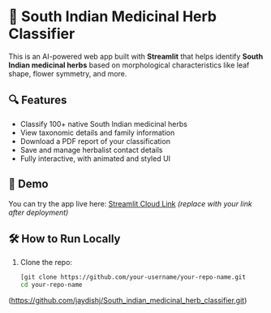 # 🌿 South Indian Medicinal Herb Classifier

This is an AI-powered web app built with **Streamlit** that helps identify **South Indian medicinal herbs** based on morphological characteristics like leaf shape, flower symmetry, and more.

## 🔍 Features

- Classify 100+ native South Indian medicinal herbs
- View taxonomic details and family information
- Download a PDF report of your classification
- Save and manage herbalist contact details
- Fully interactive, with animated and styled UI

## 🚀 Demo

You can try the app live here: [Streamlit Cloud Link]((https://southindianmedicinalherbclassifier-pqcd9pj54euqy2jktym6on.streamlit.app/)) *(replace with your link after deployment)*



## 🛠 How to Run Locally

1. Clone the repo:
   ```bash
   [git clone https://github.com/your-username/your-repo-name.git
   cd your-repo-name
(https://github.com/jaydishj/South_indian_medicinal_herb_classifier.git)
